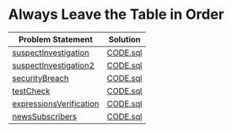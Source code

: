 # Always Leave the Table in Order

|Problem Statement|Solution|
|---|---|
|[suspectInvestigation](https://github.com/Lintik/CodeFights-Databases/blob/master/Would%20You%20Like%20a%20Second%20Meal/suspectsInvestigation/README.md)|[CODE.sql](https://github.com/Lintik/CodeFights-Databases/blob/master/Would%20You%20Like%20a%20Second%20Meal/suspectInvestigation/CODE.sql)|
|[suspectInvestigation2](https://github.com/Lintik/CodeFights-Databases/blob/master/Would%20You%20Like%20a%20Second%20Meal/suspectsInvestigation2/README.md)|[CODE.sql](https://github.com/Lintik/CodeFights-Databases/blob/master/Would%20You%20Like%20a%20Second%20Meal/suspectInvestigation2/CODE.sql)|
|[securityBreach](https://github.com/Lintik/CodeFights-Databases/blob/master/Would%20You%20Like%20a%20Second%20Meal/securityBreach/README.md)|[CODE.sql](https://github.com/Lintik/CodeFights-Databases/blob/master/Would%20You%20Like%20a%20Second%20Meal/securityBreach/CODE.sql)|
|[testCheck](https://github.com/Lintik/CodeFights-Databases/blob/master/Would%20You%20Like%20a%20Second%20Meal/testCheck/README.md)|[CODE.sql](https://github.com/Lintik/CodeFights-Databases/blob/master/Would%20You%20Like%20a%20Second%20Meal/testCheck/CODE.sql)|
|[expressionsVerification](https://github.com/Lintik/CodeFights-Databases/blob/master/Would%20You%20Like%20a%20Second%20Meal/expressionVerification/README.md)|[CODE.sql](https://github.com/Lintik/CodeFights-Databases/blob/master/Would%20You%20Like%20a%20Second%20Meal/expressionsVerification/CODE.sql)|
|[newsSubscribers](https://github.com/Lintik/CodeFights-Databases/blob/master/Would%20You%20Like%20a%20Second%20Meal/newsSubscribers/README.md)|[CODE.sql](https://github.com/Lintik/CodeFights-Databases/blob/master/Would%20You%20Like%20a%20Second%20Meal/newsSubscribers/CODE.sql)|
